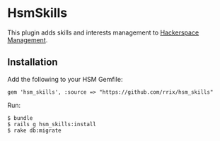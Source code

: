 HsmSkills
=========

This plugin adds skills and interests management to [Hackerspace
Management](https://github.com/rrix/hsm).

Installation
------------
Add the following to your HSM Gemfile:

```@ruby
gem 'hsm_skills', :source => "https://github.com/rrix/hsm_skills"
```

Run:

```@bash
$ bundle
$ rails g hsm_skills:install
$ rake db:migrate
```
